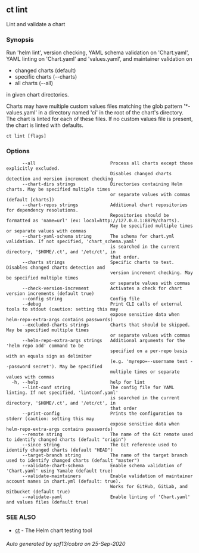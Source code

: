 ## ct lint

Lint and validate a chart

### Synopsis

Run 'helm lint', version checking, YAML schema validation
on 'Chart.yaml', YAML linting on 'Chart.yaml' and 'values.yaml',
and maintainer validation on

* changed charts (default)
* specific charts (--charts)
* all charts (--all)

in given chart directories.

Charts may have multiple custom values files matching the glob pattern
'*-values.yaml' in a directory named 'ci' in the root of the chart's
directory. The chart is linted for each of these files. If no custom
values file is present, the chart is linted with defaults.

```
ct lint [flags]
```

### Options

```
      --all                            Process all charts except those explicitly excluded.
                                       Disables changed charts detection and version increment checking
      --chart-dirs strings             Directories containing Helm charts. May be specified multiple times
                                       or separate values with commas (default [charts])
      --chart-repos strings            Additional chart repositories for dependency resolutions.
                                       Repositories should be formatted as 'name=url' (ex: local=http://127.0.0.1:8879/charts).
                                       May be specified multiple times or separate values with commas
      --chart-yaml-schema string       The schema for chart.yml validation. If not specified, 'chart_schema.yaml'
                                       is searched in the current directory, '$HOME/.ct', and '/etc/ct', in
                                       that order.
      --charts strings                 Specific charts to test. Disables changed charts detection and
                                       version increment checking. May be specified multiple times
                                       or separate values with commas
      --check-version-increment        Activates a check for chart version increments (default true)
      --config string                  Config file
      --debug                          Print CLI calls of external tools to stdout (caution: setting this may
                                       expose sensitive data when helm-repo-extra-args contains passwords)
      --excluded-charts strings        Charts that should be skipped. May be specified multiple times
                                       or separate values with commas
      --helm-repo-extra-args strings   Additional arguments for the 'helm repo add' command to be
                                       specified on a per-repo basis with an equals sign as delimiter
                                       (e.g. 'myrepo=--username test --password secret'). May be specified
                                       multiple times or separate values with commas
  -h, --help                           help for lint
      --lint-conf string               The config file for YAML linting. If not specified, 'lintconf.yaml'
                                       is searched in the current directory, '$HOME/.ct', and '/etc/ct', in
                                       that order
      --print-config                   Prints the configuration to stderr (caution: setting this may
                                       expose sensitive data when helm-repo-extra-args contains passwords)
      --remote string                  The name of the Git remote used to identify changed charts (default "origin")
      --since string                   The Git reference used to identify changed charts (default "HEAD")
      --target-branch string           The name of the target branch used to identify changed charts (default "master")
      --validate-chart-schema          Enable schema validation of 'Chart.yaml' using Yamale (default true)
      --validate-maintainers           Enable validation of maintainer account names in chart.yml (default: true).
                                       Works for GitHub, GitLab, and Bitbucket (default true)
      --validate-yaml                  Enable linting of 'Chart.yaml' and values files (default true)
```

### SEE ALSO

* [ct](ct.md)	 - The Helm chart testing tool

###### Auto generated by spf13/cobra on 25-Sep-2020
